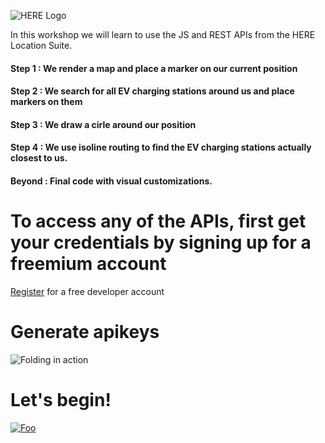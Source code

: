 ![HERE Logo](https://github.com/kuberaspeaking/HERE-JS-workshop/blob/master/img/hereWsLogo.png) 

In this workshop we will learn to use the JS and REST APIs from the HERE Location Suite.

#### Step 1 : We render a map and place a marker on our current position
#### Step 2 : We search for all EV charging stations around us and place markers on them
#### Step 3 : We draw a cirle around our position
#### Step 4 : We use isoline routing to find the EV charging stations actually closest to us.
#### Beyond : Final code with visual customizations.

# To access any of the APIs, first get your credentials by signing up for a freemium account

[Register](https://developer.here.com/events/community-germany) for a free developer account</br>

# Generate apikeys
![Folding in action](https://github.com/kuberaspeaking/HERE-JS-workshop/blob/master/img/RegistrationGif.gif)

# Let's begin!

[![Foo](https://github.com/kuberaspeaking/HERE-JS-workshop/blob/master/img/s1.png)](https://github.com/kuberaspeaking/HERE-JS-workshop/blob/master/Step1.md) 





